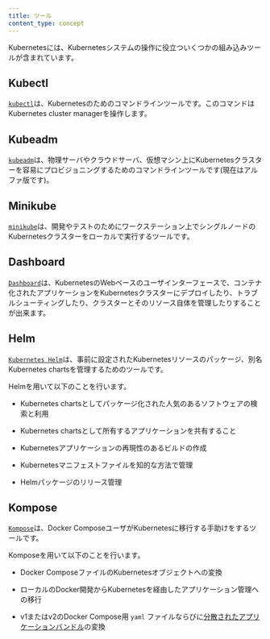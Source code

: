```yaml
---
title: ツール
content_type: concept
---
```


<!-- overview -->
Kubernetesには、Kubernetesシステムの操作に役立ついくつかの組み込みツールが含まれています。

<!-- body -->
## Kubectl
[`kubectl`](/ja/docs/tasks/tools/install-kubectl/)は、Kubernetesのためのコマンドラインツールです。このコマンドはKubernetes cluster managerを操作します。

## Kubeadm
[`kubeadm`](/ja/docs/setup/production-environment/tools/kubeadm/install-kubeadm/)は、物理サーバやクラウドサーバ、仮想マシン上にKubernetesクラスターを容易にプロビジョニングするためのコマンドラインツールです(現在はアルファ版です)。

## Minikube
[`minikube`](https://minikube.sigs.k8s.io/docs/)は、開発やテストのためにワークステーション上でシングルノードのKubernetesクラスターをローカルで実行するツールです。

## Dashboard
[`Dashboard`](/ja/docs/tasks/access-application-cluster/web-ui-dashboard/)は、KubernetesのWebベースのユーザインターフェースで、コンテナ化されたアプリケーションをKubernetesクラスターにデプロイしたり、トラブルシューティングしたり、クラスターとそのリソース自体を管理したりすることが出来ます。

## Helm
[`Kubernetes Helm`](https://github.com/helm/helm)は、事前に設定されたKubernetesリソースのパッケージ、別名Kubernetes chartsを管理するためのツールです。

Helmを用いて以下のことを行います。

* Kubernetes chartsとしてパッケージ化された人気のあるソフトウェアの検索と利用

* Kubernetes chartsとして所有するアプリケーションを共有すること

* Kubernetesアプリケーションの再現性のあるビルドの作成

* Kubernetesマニフェストファイルを知的な方法で管理

* Helmパッケージのリリース管理

## Kompose
[`Kompose`](https://github.com/kubernetes/kompose)は、Docker ComposeユーザがKubernetesに移行する手助けをするツールです。

Komposeを用いて以下のことを行います。

* Docker ComposeファイルのKubernetesオブジェクトへの変換

* ローカルのDocker開発からKubernetesを経由したアプリケーション管理への移行

* v1またはv2のDocker Compose用 `yaml` ファイルならびに[分散されたアプリケーションバンドル](https://docs.docker.com/compose/bundles/)の変換
